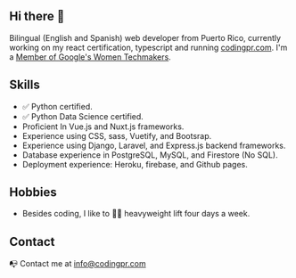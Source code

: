 ## Hi there 👋

Bilingual (English and Spanish) web developer from Puerto Rico, currently working on my react certification, typescript and running [codingpr.com](https://codingpr.com/). I'm a [Member of Google's Women Techmakers](https://developers.google.com/profile/badges/community/wtm/member).

## Skills
- :white_check_mark: Python certified.
- :white_check_mark: Python Data Science certified.
- Proficient In Vue.js and Nuxt.js frameworks.
- Experience using CSS, sass, Vuetify, and Bootsrap.
- Experience using Django, Laravel, and Express.js backend frameworks.
- Database experience in PostgreSQL, MySQL, and Firestore (No SQL).
- Deployment experience: Heroku, firebase, and Github pages.

## Hobbies
- Besides coding, I like to :weight_lifting_woman: heavyweight lift four days a week.

<!-- <video width="500" height="255">
  <source src="https://skyline.github.com/denisse-ab/2021" type="video" alt="Gighub Contributions Video">
</video> -->

## Contact
:mailbox_with_no_mail: Contact me at info@codingpr.com
